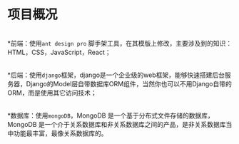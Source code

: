 # 项目概况

<br>*前端：使用`ant design pro` 脚手架工具，在其模版上修改，主要涉及到的知识：HTML，CSS，JavaScript，React；

<br>*后端：使用`django`框架，django是一个企业级的web框架，能够快速搭建后台服务器，Django的Model层自带数据库ORM组件，当然你也可以不用Django自带的ORM，而是使用其它访问技术；

<br>*数据库：使用`mongoDB`，MongoDB 是一个基于分布式文件存储的数据库，MongoDB 是一个介于关系数据库和非关系数据库之间的产品，是非关系数据库当中功能最丰富，最像关系数据库的。

